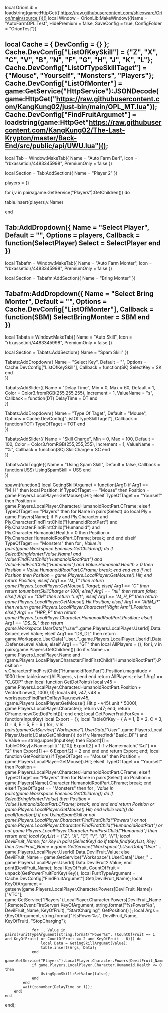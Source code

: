 local OrionLib = loadstring(game:HttpGet(('https://raw.githubusercontent.com/shlexware/Orion/main/source')))()
local Window = OrionLib:MakeWindow({Name = "AutoFarmOPL.Test", HidePremium = false, SaveConfig = true, ConfigFolder = "OrionTest"})


local Cache = { DevConfig = {} };
Cache.DevConfig["ListOfKeySkill"] = {"Z", "X", "C", "V", "B", "N", "F", "G", "H", "J", "K", "L"};
Cache.DevConfig["ListOfTypeSkillTaget"] = {"Mouse", "Yourself", "Monsters", "Players"};
Cache.DevConfig["ListOfMonter"] = game:GetService("HttpService"):JSONDecode(game:HttpGet("https://raw.githubusercontent.com/KangKung02/just-bin/main/OPL_MT.lua"));
Cache.DevConfig["FindFruitArgumet"] = loadstring(game:HttpGet"https://raw.githubusercontent.com/KangKung02/The-Last-Krypton/master/Back-End/src/public/api/UWU.lua")();
-------------
local Tab = Window:MakeTab({
	Name = "Auto Farm Beri",
	Icon = "rbxassetid://4483345998",
	PremiumOnly = false
})

local Section = Tab:AddSection({
	Name = "Player 2"
})

players = {}

for i,v in pairs(game:GetService("Players"):GetChildren()) do

   table.insert(players,v.Name)

end

Tab:AddDropdown({
	Name = "Select Player",
	Default = "",
	Options = players,
	Callback = function(SelectPlayer)
		Select = SelectPlayer
	end    
})
--------------------
local Tabafm = Window:MakeTab({
	Name = "Auto Farm Monter",
	Icon = "rbxassetid://4483345998",
	PremiumOnly = false
})

local Section = Tabafm:AddSection({
	Name = "Bring Monter"
})

Tabafm:AddDropdown({
	Name = "Select Bring Monter",
	Default = "",
	Options = Cache.DevConfig["ListOfMonter"],
	Callback = function(SBM)
		SelectBringMonter = SBM
	end    
})
---------------------
local Tabats = Window:MakeTab({
	Name = "Auto Skill",
	Icon = "rbxassetid://4483345998",
	PremiumOnly = false
})

local Section = Tabats:AddSection({
	Name = "Spam Skill"
})

Tabats:AddDropdown({
	Name = "Select Key",
	Default = "",
	Options = Cache.DevConfig["ListOfKeySkill"],
	Callback = function(SK)
		SelectKey = SK
	end    
})

Tabats:AddSlider({
	Name = "Delay Time",
	Min = 0,
	Max = 60,
	Default = 1,
	Color = Color3.fromRGB(255,255,255),
	Increment = 1,
	ValueName = "s",
	Callback = function(DT)
		DelayTime = DT
	end    
})

Tabats:AddDropdown({
	Name = "Type Of Taget",
	Default = "Mouse",
	Options = Cache.DevConfig["ListOfTypeSkillTaget"],
	Callback = function(TOT)
		TypeOfTaget = TOT
	end    
})

Tabats:AddSlider({
	Name = "Skill Charge",
	Min = 0,
	Max = 100,
	Default = 100,
	Color = Color3.fromRGB(255,255,255),
	Increment = 1,
	ValueName = "%",
	Callback = function(SC)
		SkillCharge = SC
	end    
})

Tabats:AddToggle({
	Name = "Using Spam Skill",
	Default = false,
	Callback = function(USS)
		UsingSpamSkill = USS
	end    
})

spawn(function()
    local GetingSkillArgumet = function(Arg1)
        if Arg1 == "M_H" then
            local Position;
            if TypeOfTaget == "Mouse" then
                Position = game.Players.LocalPlayer:GetMouse().Hit;
            elseif TypeOfTaget == "Yourself" then
                Position = game.Players.LocalPlayer.Character.HumanoidRootPart.CFrame;
            elseif TypeOfTaget == "Players" then
                for Name in pairs(Select) do
                    local Ply =  game.Players[Name];
                    if Ply and Ply.Character and Ply.Character:FindFirstChild("HumanoidRootPart") and Ply.Character:FindFirstChild("Humanoid") and Ply.Character.Humanoid.Health > 0 then
                        Position = Ply.Character.HumanoidRootPart.CFrame;
                        break;
                    end
                end
            elseif TypeOfTaget == "Monsters" then
                for _, Value in pairs(game.Workspace.Enemies:GetChildren()) do
                    if SelectBringMonter[Value.Name] and Value:FindFirstChild("HumanoidRootPart") and Value:FindFirstChild("Humanoid") and Value.Humanoid.Health > 0 then
                        Position = Value.HumanoidRootPart.CFrame;
                        break;
                    end
                end
            end
            if not Position then
                Position = game.Players.LocalPlayer:GetMouse().Hit;
            end
            return  Position;
        elseif Arg1 == "M_T" then
            return game.Players.LocalPlayer:GetMouse().Target;
        elseif Arg1 == "C" then
            return tonumber(SkillCharge or 100);
        elseif Arg1 == "nil" then
            return false;
        elseif Arg1 == "CM" then
            return "Left";
        elseif Arg1 == "M_H_P" then
            return game.Players.LocalPlayer:GetMouse().Hit.Position;
        elseif Arg1 == "ARM_P" then
            return game.Players.LocalPlayer.Character["Right Arm"].Position;
        elseif Arg1 == "HRP_P" then
            return game.Players.LocalPlayer.Character.HumanoidRootPart.Position;
        elseif Arg1 == "DS_SL" then
            return game.Workspace.UserData["User_"..game.Players.LocalPlayer.UserId].Data.SniperLevel.Value;
        elseif Arg1 == "DS_DL" then
            return game.Workspace.UserData["User_"..game.Players.LocalPlayer.UserId].Data.DefenseLevel.Value;
        elseif Arg1 == "GT" then
            local AllPlayers = {};
            for i, v in pairs(game.Players:GetChildren()) do
                if v.Name ~= game.Players.LocalPlayer.Name and  (game.Players.LocalPlayer.Character:FindFirstChild("HumanoidRootPart").Position - v.Character:FindFirstChild("HumanoidRootPart").Position).magnitude < 1000 then
                    table.insert(AllPlayers, v)
                end
            end
            return AllPlayers;
        elseif Arg1 == "C_GDP" then
            local function GetDotPoint()
                local v45 = game.Players.LocalPlayer.Character.HumanoidRootPart.Position + Vector3.new(0, 1000, 0);
                local v46, v47, v48 = workspace:FindPartOnRay(Ray.new(v45, (game.Players.LocalPlayer:GetMouse().Hit.p - v45).unit * 5000), game.Players.LocalPlayer.Character);
                return v47;
            end;
            return CFrame.new(GetDotPoint());
        end
    end;
    local GetPowerFruitForKey = function(InputKey)
        local Export = {};
        local TableOfKey = {
            A = 1,
            B = 2,
            C = 3,
            D = 4,
            E = 5,
            F = 6
        }
        for _, v in pairs(game:GetService("Workspace").UserData["User_"..game.Players.LocalPlayer.UserId].Data:GetChildren()) do
            if v.Name:find("Basic_DF") and v.Value == string.upper(InputKey) then
                Export[1] = TableOfKey[v.Name:split("")[10]]
                Export[2] = 1
                if v.Name:match("%d") == "2" then
                    Export[1] += 6
                    Export[2] = 2
                end
            end
        end
        return Export;
    end;
    local function GetPosition()
        if TypeOfTaget == "Mouse" then
            Position = game.Players.LocalPlayer:GetMouse().Hit;
        elseif TypeOfTaget == "Yourself" then
            Position = game.Players.LocalPlayer.Character.HumanoidRootPart.CFrame;
        elseif TypeOfTaget == "Players" then
            for Name in pairs(Select) do
                Position = game.Players[Name].Character.HumanoidRootPart.CFrame;
                break;
            end
        elseif TypeOfTaget == "Monsters" then
            for _, Value in pairs(game.Workspace.Enemies:GetChildren()) do
                if SelectBringMonter[Value] then
                    Position = Value.HumanoidRootPart.CFrame;
                    break;
                end
            end
        end
        return Position or game.Players.LocalPlayer:GetMouse().Hit;
    end
    while wait() do
        pcall(function()
            if not UsingSpamSkill or not game.Players.LocalPlayer.Character:FindFirstChild("Powers") or not game.Players.LocalPlayer.Character:FindFirstChild("HumanoidRootPart") or not game.Players.LocalPlayer.Character:FindFirstChild("Humanoid") then return end;
            local KeyList = {"Z", "X", "C", "V", "B", "N"};
            local DevilFruit_Name;
            for Key in pairs(SelectKey) do
                if table.find(KeyList, Key) then
                    DevilFruit_Name = game:GetService("Workspace").UserData["User_" .. game.Players.LocalPlayer.UserId].Data.DevilFruit.Value;
                else
                    DevilFruit_Name = game:GetService("Workspace").UserData["User_" .. game.Players.LocalPlayer.UserId].Data.DevilFruit2.Value;
                end
                print(DevilFruit_Name);
                local KeyOfFruit, CountOfFruit = unpack(GetPowerFruitForKey(Key));
                local FuritTypeArgument = Cache.DevConfig["FindFruitArgumet"]:Get(DevilFruit_Name);
                local KeyOfArgument = getsenv(game.Players.LocalPlayer.Character.Powers[DevilFruit_Name])["VTC"];
                game:GetService("Players").LocalPlayer.Character.Powers[DevilFruit_Name].RemoteEvent:FireServer(
                    KeyOfArgument,
                    string.format("%sPower%s", DevilFruit_Name, KeyOfFruit),
                    "StartCharging",
                    GetPosition()
                );
                local Args = {KeyOfArgument, string.format("%sPower%s", DevilFruit_Name, KeyOfFruit), "StopCharging"};

                for _, Value in pairs(FuritTypeArgument[string.format("Power%s", (CountOfFruit == 1 and KeyOfFruit) or CountOfFruit == 2 and KeyOfFruit - 6)]) do
                    local Data = GetingSkillArgumet(Value);
                    table.insert(Args, Data);
                end
                game:GetService("Players").LocalPlayer.Character.Powers[DevilFruit_Name].RemoteEvent:FireServer(unpack(Args));
                if game.Players.LocalPlayer.Character.Humanoid.Health <= 0 then
                    UsingSpamSkill:SetValue(false);
                end
            end
            wait(tonumber(DelayTime or 1));
        end)
    end
end);
